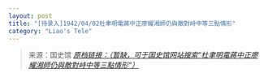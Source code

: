 ```yaml
---
layout: post
title: "[待录入]1942/04/02杜聿明電蔣中正廖耀湘師仍與敵對峙中等三點情形"
category: "Liao's Tele"
---
```



> 来源：国史馆 [*原档链接：（暂缺，可于国史馆网站搜索“杜聿明電蔣中正廖耀湘師仍與敵對峙中等三點情形“）*]()
